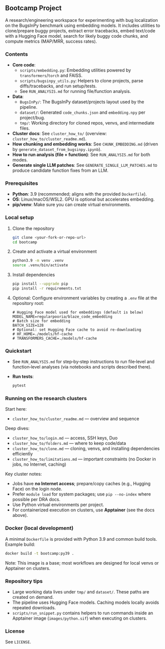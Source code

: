 ## Bootcamp Project

A research/engineering workspace for experimenting with bug localization on the BugsInPy benchmark using embedding models. It includes utilities to clone/prepare buggy projects, extract error tracebacks, embed text/code with a Hugging Face model, search for likely buggy code chunks, and compute metrics (MAP/MRR, success rates).

### Contents
- **Core code**:
  - `scripts/embedding.py`: Embedding utilities powered by `transformers`/`torch` and FAISS.
  - `scripts/bugsinpy_utils.py`: Helpers to clone projects, parse diffs/tracebacks, and run setup/tests.
  - See `RUN_ANALYSIS.md` for running file/function analysis.
- **Data**:
  - `BugsInPy/`: The BugsInPy dataset/projects layout used by the pipeline.
  - `dataset/`: Generated `code_chunks.json` and `embedding.npy` per project/bug.
  - `tmp/`: Working directory for cloned repos, venvs, and intermediate files.
- **Cluster docs**: See `cluster_how_to/` (overview: `cluster_how_to/cluster_readme.md`).
 - **How chunking and embedding works**: See `CHUNK_EMBEDDING.md` (driven by `generate_dataset_from_bugsinpy.ipynb`).
 - **How to run analysis (file + function)**: See `RUN_ANALYSIS.md` for both modes.
 - **Generate single LLM patches**: See `GENERATE_SINGLE_LLM_PATCHES.md` to produce candidate function fixes from an LLM.

### Prerequisites
- **Python**: 3.9 (recommended; aligns with the provided `Dockerfile`).
- **OS**: Linux/macOS/WSL2. GPU is optional but accelerates embedding.
- **pip/venv**: Make sure you can create virtual environments.

### Local setup
1. Clone the repository
   ```bash
   git clone <your-fork-or-repo-url>
   cd bootcamp
   ```
2. Create and activate a virtual environment
   ```bash
   python3.9 -m venv .venv
   source .venv/bin/activate
   ```
3. Install dependencies
   ```bash
   pip install --upgrade pip
   pip install -r requirements.txt
   ```
4. Optional: Configure environment variables by creating a `.env` file at the repository root:
   ```env
   # Hugging Face model used for embeddings (default is below)
   MODEL_NAME=regularpooria/blaze_code_embedding
   # Batch size for embedding
   BATCH_SIZE=128
   # Optional: set Hugging Face cache to avoid re-downloading
   # HF_HOME=./models/hf-cache
   # TRANSFORMERS_CACHE=./models/hf-cache
   ```

### Quickstart
- See `RUN_ANALYSIS.md` for step‑by‑step instructions to run file‑level and function‑level analyses (via notebooks and scripts described there).

- **Run tests**:
  ```bash
  pytest
  ```

### Running on the research clusters
Start here:
- `cluster_how_to/cluster_readme.md` — overview and sequence

Deep dives:
- `cluster_how_to/login.md` — access, SSH keys, Duo
- `cluster_how_to/folders.md` — where to keep code/data
- `cluster_how_to/clone.md` — cloning, venvs, and installing dependencies efficiently
- `cluster_how_to/limitations.md` — important constraints (no Docker in jobs, no Internet, caching)

Key cluster notes:
- Jobs have **no Internet access**; prepare/copy caches (e.g., Hugging Face) on the login node.
- Prefer `module load` for system packages; use `pip --no-index` where possible per DRA docs.
- Use Python virtual environments per project.
- For containerized execution on clusters, use **Apptainer** (see the docs above).

### Docker (local development)
A minimal `Dockerfile` is provided with Python 3.9 and common build tools. Example build:
```bash
docker build -t bootcamp:py39 .
```
Note: This image is a base; most workflows are designed for local venvs or Apptainer on clusters.

### Repository tips
- Large working data lives under `tmp/` and `dataset/`. These paths are created on demand.
- The pipeline uses Hugging Face models. Caching models locally avoids repeated downloads.
- `scripts/run_snippet.py` contains helpers to run commands inside an Apptainer image (`images/python.sif`) when executing on clusters.

### License
See `LICENSE`.
